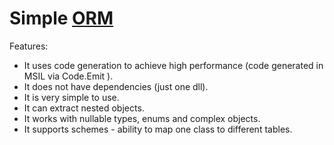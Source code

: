 # Simple [ORM](http://en.wikipedia.org/wiki/Object-relational_mapping)

Features:
* It uses code generation to achieve high performance (code generated in MSIL via Code.Emit ).
* It does not have dependencies (just one dll).
* It is very simple to use.
* It can extract nested objects.
* It works with nullable types, enums and complex objects.
* It supports schemes - ability to map one class to different tables.

